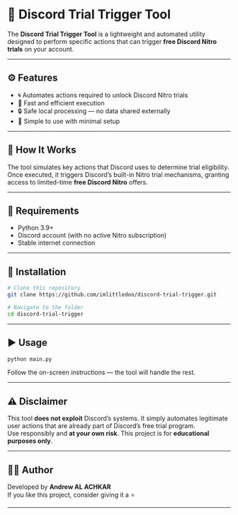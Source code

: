 # 🎁 Discord Trial Trigger Tool

The **Discord Trial Trigger Tool** is a lightweight and automated utility designed to perform specific actions that can trigger **free Discord Nitro trials** on your account.

---

## ⚙️ Features
- 🌀 Automates actions required to unlock Discord Nitro trials  
- 💨 Fast and efficient execution  
- 🔒 Safe local processing — no data shared externally  
- 🧩 Simple to use with minimal setup  

---

## 🚀 How It Works
The tool simulates key actions that Discord uses to determine trial eligibility.  
Once executed, it triggers Discord’s built-in Nitro trial mechanisms, granting access to limited-time **free Discord Nitro** offers.

---

## 🧠 Requirements
- Python 3.9+  
- Discord account (with no active Nitro subscription)  
- Stable internet connection  

---

## 🧰 Installation

```bash
# Clone this repository
git clone https://github.com/imlittledoo/discord-trial-trigger.git

# Navigate to the folder
cd discord-trial-trigger
```

---

## ▶️ Usage

```bash
python main.py
```

Follow the on-screen instructions — the tool will handle the rest.

---

## ⚠️ Disclaimer
This tool **does not exploit** Discord’s systems. It simply automates legitimate user actions that are already part of Discord’s free trial program.  
Use responsibly and **at your own risk**. This project is for **educational purposes only**.

---

## 🧑‍💻 Author
Developed by **Andrew AL ACHKAR**  
If you like this project, consider giving it a ⭐ 

---
